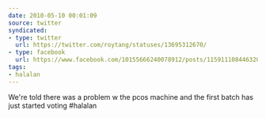 ```yaml
---
date: 2010-05-10 00:01:09
source: twitter
syndicated:
- type: twitter
  url: https://twitter.com/roytang/statuses/13695312670/
- type: facebook
  url: https://www.facebook.com/10155666240078912/posts/115911108446320
tags:
- halalan
---
```


We're told there was a problem w the pcos machine and the first batch has just started voting #halalan